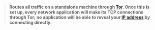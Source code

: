 
> **Routes all traffic on a standalone machine through [Tor](https://www.torproject.org/). Once this is set up, every network application will make its TCP connections through Tor; no application will be able to reveal your [IP address](https://github.com/ruped24/toriptables2#to-test) by connecting directly.**
